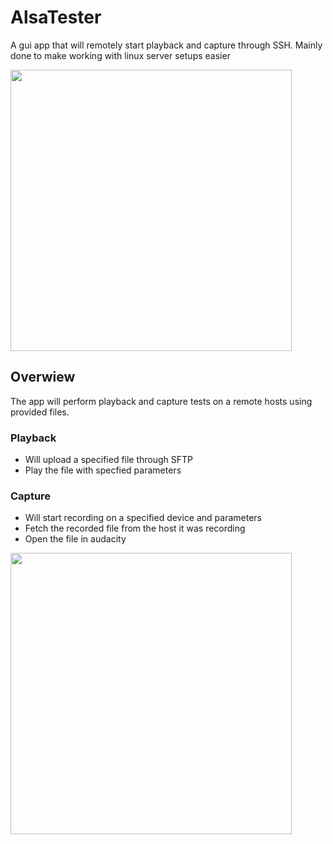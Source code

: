 # AlsaTester
A gui app that will remotely start playback and capture through SSH. Mainly done to make working with linux server setups easier

<img src=https://github.com/Filip3Kx/AlsaTester/assets/114138650/88120323-b440-4d5b-8def-d6b524ee2377 height=450>

## Overwiew
The app will perform playback and capture tests on a remote hosts using provided files.

### Playback
- Will upload a specified file through SFTP
- Play the file with specfied parameters

### Capture
- Will start recording on a specified device and parameters
- Fetch the recorded file from the host it was recording
- Open the file in audacity

<img src=https://github.com/Filip3Kx/AlsaTester/assets/114138650/5cddc9c5-6edf-4f2b-b18b-4cdcd5b30019 height = 450>
